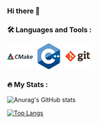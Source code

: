 ### Hi there 👋

### :hammer_and_wrench: Languages and Tools :
<div>
  <img src="https://github.com/devicons/devicon/blob/master/icons/cmake/cmake-original-wordmark.svg" title="CMake" alt="CMake" width="60" height="60"/>&nbsp;
  <img src="https://github.com/devicons/devicon/blob/master/icons/cplusplus/cplusplus-original.svg" title="C++" alt="C++" width="60" height="60"/>&nbsp;
  <img src="https://github.com/devicons/devicon/blob/master/icons/git/git-original-wordmark.svg" title="Git" **alt="Git" width="60" height="60"/>
</div>

### :fire: My Stats :
![Anurag's GitHub stats](https://github-readme-stats.vercel.app/api?username=maximbdev&theme=dark&show_icons=true)

[![Top Langs](https://github-readme-stats.vercel.app/api/top-langs/?username=maximbdev&layout=compact&theme=vision-friendly-dark)](https://github.com/anuraghazra/github-readme-stats)
